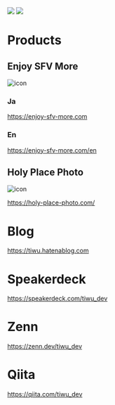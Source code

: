 <div>
  <img src="https://github-readme-stats.vercel.app/api?username=tiwuofficial&count_private=true&theme=algolia" />
  <img src="https://github-readme-stats.vercel.app/api/top-langs/?username=tiwuofficial&layout=compact&theme=algolia" />
</div>

# Products

## Enjoy SFV More

![icon](https://enjoy-sfv-more.com/img/hero-logo.png)

### Ja
https://enjoy-sfv-more.com

### En
https://enjoy-sfv-more.com/en

## Holy Place Photo


![icon](https://holy-place-photo.com/_next/image?url=%2Fimg%2Flogo_text.png&w=256&q=100)

https://holy-place-photo.com/

# Blog

https://tiwu.hatenablog.com

# Speakerdeck

https://speakerdeck.com/tiwu_dev

# Zenn
https://zenn.dev/tiwu_dev

# Qiita

https://qiita.com/tiwu_dev
